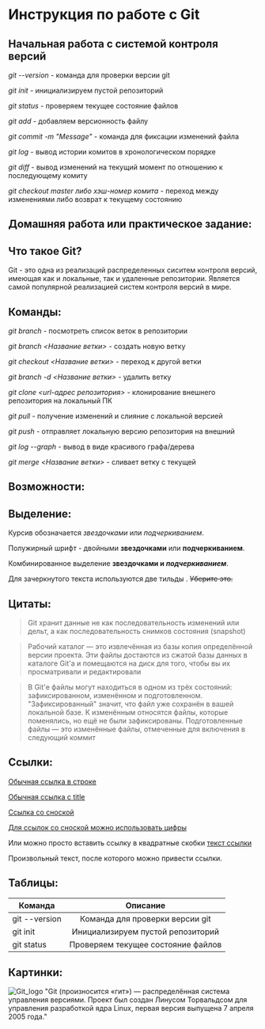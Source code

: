 # Инструкция по работе с Git

## Начальная работа с системой контроля версий

*git --version* - команда для проверки версии git

*git init* - инициализируем пустой репозиторий

*git status* - проверяем текущее состояние файлов

*git add* - добавляем версионность файлу

*git commit -m "Message"* - команда для фиксации изменений файла

*git log* - вывод истории комитов в хронологическом порядке

*git diff* - вывод изменений на текущий момент по отношению к последующему комиту

*git checkout master либо хэш-номер комита* - переход между изменениями либо возврат к текущему состоянию

## Домашняя работа или практическое задание:

## Что такое Git?

Git - это одна из реализаций распределенных сиситем контроля версий, имеющая как и локальные, так и удаленные репозитории. Является самой популярной реализацией систем контроля версий в мире.

## Команды:

*git branch* - посмотреть список веток в репозитории

*git branch <Название ветки>* - создать новую ветку

*git checkout <Название ветки>* - переход к другой ветки

*git branch -d <Название ветки>* - удалить ветку

*git clone <url-адрес репозитория>* - клонирование внешнего репозитория на локальный ПК

*git pull* - получение изменений и слияние с локальной версией

*git push* - отправляет локальную версию репозитория на внешний

*git log --graph* - вывод в виде красивого графа/дерева

*git merge <Название ветки>* - сливает ветку с текущей

## Возможности:

## Выделение:

Курсив обозначается *звездочками* или _подчеркиванием_.

Полужирный шрифт - двойными **звездочками** или __подчеркиванием__.

Комбинированное выделение **звездочками и _подчеркиванием_**.

Для зачеркнутого текста используются две тильды . ~~Уберите это.~~

## Цитаты:

> Git хранит данные не как последовательность изменений или дельт, а как последовательность снимков состояния (snapshot)

>Рабочий каталог — это извлечённая из базы копия определённой версии проекта. Эти файлы достаются из сжатой базы данных в каталоге Git'а и помещаются на диск для того, чтобы вы их просматривали и редактировали

>В Git'е файлы могут находиться в одном из трёх состояний: зафиксированном, изменённом и подготовленном. "Зафиксированный" значит, что файл уже сохранён в вашей локальной базе. К изменённым относятся файлы, которые поменялись, но ещё не были зафиксированы. Подготовленные файлы — это изменённые файлы, отмеченные для включения в следующий коммит

## Cсылки:

[Обычная ссылка в строке](https://gb.ru/)

[Обычная ссылка с title](https://gb.ru/ "Образовательный сайт GeekBrains")

[Ссылка со сноской][Произвольный регистронезависимый текст]

[Для ссылок со сноской можно использовать цифры][1]

Или можно просто вставить ссылку в квадратные скобки [текст ссылки]

Произвольный текст, после которого можно привести ссылки.

[произвольный регистронезависимый текст]: https://gb.ru/
[1]: https://gb.ru/
[текст ссылки]: https://gb.ru/

## Таблицы:

Команда     | Описание
---------|:-------:
git --version     |   Команда для проверки версии git
git init |   Инициализируем пустой репозиторий
git status    |   Проверяем текущее состояние файлов

## Картинки:

![Git_logo](gitlog.jpg) "Git (произносится «гит») — распределённая система управления версиями. Проект был создан Линусом Торвальдсом для управления разработкой ядра Linux, первая версия выпущена 7 апреля 2005 года."